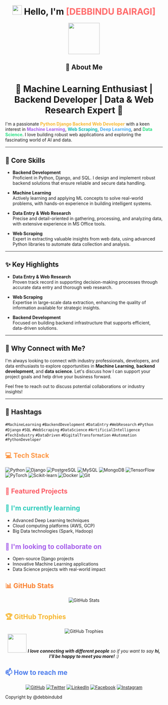 <h1 align="center">
  <img src="https://media.giphy.com/media/hvRJCLFzcasrR4ia7z/giphy.gif" width="30px"/>
  Hello, I'm <span style="color: #ff6b6b;">[DEBBINDU BAIRAGI]</span>
</h1>

<div id="header" align="center">
  <img src="https://media.giphy.com/media/M9gbBd9nbDrOTu1Mqx/giphy.gif" width="100"/>
</div>

<div align="center">
  <img src="https://komarev.com/ghpvc/?username=debbindubd&style=flat-square&color=blue" alt=""/>
</div>
<h2 align="center">🚀 About Me</h2>

<h1 align="center">🌟 Machine Learning Enthusiast | Backend Developer | Data & Web Research Expert 🌟</h1>

I'm a passionate <strong style="color: #f7b731;">Python Django Backend Web Developer</strong> with a keen interest in <strong style="color: #a55eea;">Machine Learning</strong>, <strong style="color: #0fb9b1;">Web Scraping</strong>, <strong style="color: #45aaf2;">Deep Learning</strong>, and <strong style="color: #26de81;">Data Science</strong>. I love building robust web applications and exploring the fascinating world of AI and data.

---

## 🌟 Core Skills

- **Backend Development**  
  Proficient in Python, Django, and SQL. I design and implement robust backend solutions that ensure reliable and secure data handling.

- **Machine Learning**  
  Actively learning and applying ML concepts to solve real-world problems, with hands-on experience in building intelligent systems.

- **Data Entry & Web Research**  
  Precise and detail-oriented in gathering, processing, and analyzing data, with extensive experience in MS Office tools.

- **Web Scraping**  
  Expert in extracting valuable insights from web data, using advanced Python libraries to automate data collection and analysis.

---

## ✨ Key Highlights

- **Data Entry & Web Research**  
  Proven track record in supporting decision-making processes through accurate data entry and thorough web research.

- **Web Scraping**  
  Expertise in large-scale data extraction, enhancing the quality of information available for strategic insights.

- **Backend Development**  
  Focused on building backend infrastructure that supports efficient, data-driven solutions.

---

## 🤝 Why Connect with Me?

I'm always looking to connect with industry professionals, developers, and data enthusiasts to explore opportunities in **Machine Learning**, **backend development**, and **data science**. Let's discuss how I can support your project goals and help drive your business forward.

Feel free to reach out to discuss potential collaborations or industry insights!

---

## 🔖 Hashtags

`#MachineLearning` `#BackendDevelopment` `#DataEntry` `#WebResearch` `#Python` `#Django` `#SQL` `#WebScraping` `#DataScience` `#ArtificialIntelligence` `#TechIndustry` `#DataDriven` `#DigitalTransformation` `#Automation` `#PythonDeveloper`


## <span style="color: #fd9644;">💻 Tech Stack</span>
![Python](https://img.shields.io/badge/-Python-3776AB?style=flat-square&logo=Python&logoColor=white)
![Django](https://img.shields.io/badge/-Django-092E20?style=flat-square&logo=Django&logoColor=white)
![PostgreSQL](https://img.shields.io/badge/-PostgreSQL-336791?style=flat-square&logo=PostgreSQL&logoColor=white)
![MySQL](https://img.shields.io/badge/-MySQL-4479A1?style=flat-square&logo=MySQL&logoColor=white)
![MongoDB](https://img.shields.io/badge/-MongoDB-47A248?style=flat-square&logo=MongoDB&logoColor=white)
![TensorFlow](https://img.shields.io/badge/-TensorFlow-FF6F00?style=flat-square&logo=TensorFlow&logoColor=white)
![PyTorch](https://img.shields.io/badge/-PyTorch-EE4C2C?style=flat-square&logo=PyTorch&logoColor=white)
![Scikit-learn](https://img.shields.io/badge/-Scikit_Learn-F7931E?style=flat-square&logo=scikit-learn&logoColor=white)
![Docker](https://img.shields.io/badge/-Docker-2496ED?style=flat-square&logo=Docker&logoColor=white)
![Git](https://img.shields.io/badge/-Git-F05032?style=flat-square&logo=Git&logoColor=white)
## <span style="color: #fc5c65;">🌟 Featured Projects</span>


## <span style="color: #2bcbba;">🌱 I'm currently learning</span>
- Advanced Deep Learning techniques
- Cloud computing platforms (AWS, GCP)
- Big Data technologies (Spark, Hadoop)

## <span style="color: #a55eea;">👯 I'm looking to collaborate on</span>
- Open-source Django projects
- Innovative Machine Learning applications
- Data Science projects with real-world impact

## <span style="color: #fa8231;">📊 GitHub Stats</span>
<div align="center">
  <img src="https://github-readme-stats.vercel.app/api?username=YourGitHubUsername&show_icons=true&theme=radical" alt="GitHub Stats" />
</div>

## <span style="color: #f7b731;">🏆 GitHub Trophies</span>
<div align="center">
  <img src="https://github-profile-trophy.vercel.app/?username=YourGitHubUsername&theme=darkhub&row=1&column=6" alt="GitHub Trophies" />
</div>

<div align="center">
  <img src="https://media.giphy.com/media/LnQjpWaON8nhr21vNW/giphy.gif" width="60"> <em><b>I love connecting with different people</b> so if you want to say <b>hi, I'll be happy to meet you more!</b> :)</em>
</div>

## <span style="color: #4b7bec;">📫 How to reach me</span>
<div align="center">
  
[![GitHub](https://img.shields.io/badge/GitHub-000?style=for-the-badge&logo=github&logoColor=white)](https://github.com/debbindubd)
[![Twitter](https://img.shields.io/badge/Twitter-1DA1F2?style=for-the-badge&logo=twitter&logoColor=white)](https://x.com/debbindubd)
[![LinkedIn](https://img.shields.io/badge/LinkedIn-0077B5?style=for-the-badge&logo=linkedin&logoColor=white)](https://www.linkedin.com/in/debbindubd/)
[![Facebook](https://img.shields.io/badge/Facebook-1877F2?style=for-the-badge&logo=facebook&logoColor=white)](https://www.facebook.com/debbindubd)
[![Instagram](https://img.shields.io/badge/Instagram-E4405F?style=for-the-badge&logo=instagram&logoColor=white)](https://www.instagram.com/debbindubd/)

</div>
  <p class="text-sm">Copyright by @debbindubd</p>
</div>
